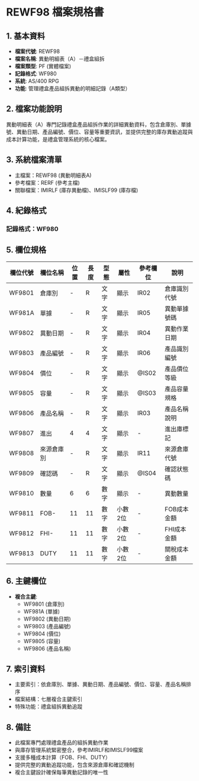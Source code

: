 # REWF98 檔案規格書

## 1. 基本資料
- **檔案代號**: REWF98
- **檔案名稱**: 異動明細表（A）－禮盒組拆
- **檔案類型**: PF (實體檔案)
- **記錄格式**: WF980
- **系統**: AS/400 RPG
- **功能**: 管理禮盒產品組拆異動的明細記錄（A類型）

## 2. 檔案功能說明
異動明細表（A）專門記錄禮盒產品組拆作業的詳細異動資料，包含倉庫別、單據號、異動日期、產品編號、價位、容量等重要資訊，並提供完整的庫存異動追蹤與成本計算功能，是禮盒管理系統的核心檔案。

## 3. 系統檔案清單
- 主檔案：REWF98 (異動明細表A)
- 參考檔案：RERF (參考主檔)
- 關聯檔案：IMIRLF (庫存異動檔)、IMISLF99 (庫存檔)

## 4. 紀錄格式
### 記錄格式：WF980

## 5. 欄位規格

| 欄位代號 | 欄位名稱 | 位置 | 長度 | 型態 | 屬性 | 參考欄位 | 說明 |
|----------|----------|------|------|------|------|----------|------|
| WF9801 | 倉庫別 | - | R | 文字 | 顯示 | IR02 | 倉庫識別代號 |
| WF981A | 單據 | - | R | 文字 | 顯示 | IR05 | 異動單據號碼 |
| WF9802 | 異動日期 | - | R | 文字 | 顯示 | IR04 | 異動作業日期 |
| WF9803 | 產品編號 | - | R | 文字 | 顯示 | IR06 | 產品識別編號 |
| WF9804 | 價位 | - | R | 文字 | 顯示 | @IS02 | 產品價位等級 |
| WF9805 | 容量 | - | R | 文字 | 顯示 | @IS03 | 產品容量規格 |
| WF9806 | 產品名稱 | - | R | 文字 | 顯示 | IR03 | 產品名稱說明 |
| WF9807 | 進出 | 4 | 4 | 文字 | 顯示 | - | 進出庫標記 |
| WF9808 | 來源倉庫別 | - | R | 文字 | 顯示 | IR11 | 來源倉庫代號 |
| WF9809 | 確認碼 | - | R | 文字 | 顯示 | @IS04 | 確認狀態碼 |
| WF9810 | 數量 | 6 | 6 | 數字 | 顯示 | - | 異動數量 |
| WF9811 | FOB- | 11 | 11 | 數字 | 小數2位 | - | FOB成本金額 |
| WF9812 | FHI- | 11 | 11 | 數字 | 小數2位 | - | FHI成本金額 |
| WF9813 | DUTY | 11 | 11 | 數字 | 小數2位 | - | 關稅成本金額 |

## 6. 主鍵欄位
- **複合主鍵**:
  - WF9801 (倉庫別)
  - WF981A (單據)
  - WF9802 (異動日期)
  - WF9803 (產品編號)
  - WF9804 (價位)
  - WF9805 (容量)
  - WF9806 (產品名稱)

## 7. 索引資料
- 主要索引：依倉庫別、單據、異動日期、產品編號、價位、容量、產品名稱排序
- 檔案結構：七層複合主鍵索引
- 特殊功能：禮盒組拆異動追蹤

## 8. 備註
- 此檔案專門處理禮盒產品的組拆異動作業
- 與庫存管理系統緊密整合，參考IMIRLF和IMISLF99檔案
- 支援多種成本計算（FOB、FHI、DUTY）
- 提供完整的異動追蹤功能，包含來源倉庫和確認機制
- 複合主鍵設計確保每筆異動記錄的唯一性 